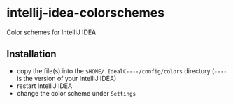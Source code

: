 # intellij-idea-colorschemes
Color schemes for IntelliJ IDEA

## Installation

* copy the file(s) into the `$HOME/.IdealC----/config/colors` directory (`----` is the version of your IntelliJ IDEA)
* restart IntelliJ IDEA
* change the color scheme under `Settings`
